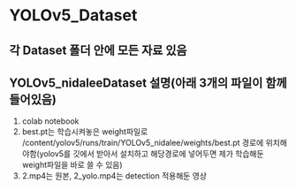 # YOLOv5_Dataset

## 각 Dataset 폴더 안에 모든 자료 있음

## YOLOv5_nidaleeDataset 설명(아래 3개의 파일이 함께 들어있음)
 1. colab notebook
 2. best.pt는 학습시켜놓은 weight파일로 /content/yolov5/runs/train/YOLOv5_nidalee/weights/best.pt 경로에 위치해야함(yolov5를 깃에서 받아서 설치하고 해당경로에 넣어두면 제가 학습해둔 weight파일을 바로 쓸 수 있음)
 3. 2.mp4는 원본, 2_yolo.mp4는 detection 적용해둔 영상
